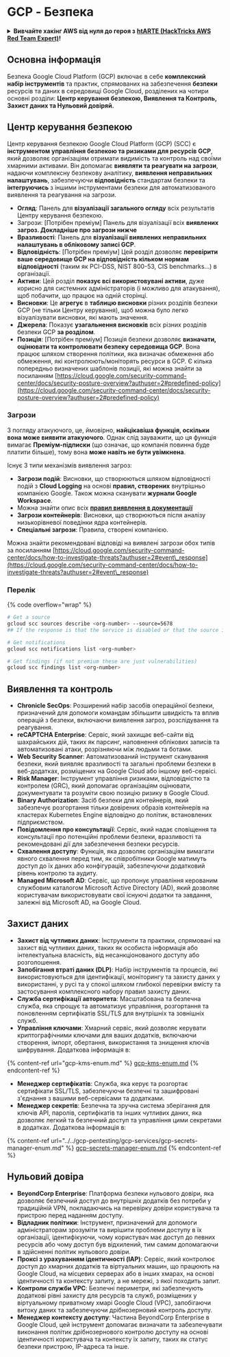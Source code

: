 # GCP - Безпека

<details>

<summary><strong>Вивчайте хакінг AWS від нуля до героя з</strong> <a href="https://training.hacktricks.xyz/courses/arte"><strong>htARTE (HackTricks AWS Red Team Expert)</strong></a><strong>!</strong></summary>

Інші способи підтримки HackTricks:

* Якщо ви хочете побачити вашу **компанію рекламовану на HackTricks** або **завантажити HackTricks у форматі PDF**, перевірте [**ПЛАНИ ПІДПИСКИ**](https://github.com/sponsors/carlospolop)!
* Отримайте [**офіційний PEASS & HackTricks мерч**](https://peass.creator-spring.com)
* Відкрийте для себе [**Сім'ю PEASS**](https://opensea.io/collection/the-peass-family), нашу колекцію ексклюзивних [**NFT**](https://opensea.io/collection/the-peass-family)
* **Приєднуйтесь до** 💬 [**групи Discord**](https://discord.gg/hRep4RUj7f) або [**групи telegram**](https://t.me/peass) або **слідкуйте** за нами на **Twitter** 🐦 [**@hacktricks\_live**](https://twitter.com/hacktricks\_live)**.**
* **Поділіться своїми хакерськими трюками, надсилайте PR до** [**HackTricks**](https://github.com/carlospolop/hacktricks) та [**HackTricks Cloud**](https://github.com/carlospolop/hacktricks-cloud) репозиторіїв GitHub.

</details>

## Основна інформація

Безпека Google Cloud Platform (GCP) включає в себе **комплексний набір інструментів** та практик, спрямованих на забезпечення **безпеки** ресурсів та даних в середовищі Google Cloud, розділених на чотири основні розділи: **Центр керування безпекою, Виявлення та Контроль, Захист даних та Нульовий довіряй.**

## **Центр керування безпекою**

Центр керування безпекою Google Cloud Platform (GCP) (SCC) є **інструментом управління безпекою та ризиками для ресурсів GCP**, який дозволяє організаціям отримати видимість та контроль над своїми хмарними активами. Він допомагає **виявляти та реагувати на загрози**, надаючи комплексну безпекову аналітику, **виявлення неправильних налаштувань**, забезпечуючи **відповідність** стандартам безпеки та **інтегруючись** з іншими інструментами безпеки для автоматизованого виявлення та реагування на загрози.

* **Огляд**: Панель для **візуалізації загального огляду** всіх результатів Центру керування безпекою.
* Загрози: \[Потрібен преміум] Панель для візуалізації всіх **виявлених загроз. Докладніше про загрози нижче**
* **Вразливості**: Панель для **візуалізації виявлених неправильних налаштувань в обліковому записі GCP**.
* **Відповідність**: \[Потрібен преміум] Цей розділ дозволяє **перевірити ваше середовище GCP на відповідність кільком нормам відповідності** (таким як PCI-DSS, NIST 800-53, CIS benchmarks...) в організації.
* **Активи**: Цей розділ **показує всі використовувані активи**, дуже корисно для системних адміністраторів (і можливо для атакування), щоб побачити, що працює на одній сторінці.
* **Висновки**: Це **агрегує** в **таблицю висновки** різних розділів безпеки GCP (не тільки Центру керування), щоб можна було легко візуалізувати висновки, які мають значення.
* **Джерела**: Показує **узагальнення висновків** всіх різних розділів безпеки GCP **за розділом**.
* **Позиція**: \[Потрібен преміум] Позиція безпеки дозволяє **визначати, оцінювати та контролювати безпеку середовища GCP**. Вона працює шляхом створення політики, яка визначає обмеження або обмеження, які контролюють/моніторять ресурси в GCP. Є кілька попередньо визначених шаблонів позиції, які можна знайти за посиланням [https://cloud.google.com/security-command-center/docs/security-posture-overview?authuser=2#predefined-policy](https://cloud.google.com/security-command-center/docs/security-posture-overview?authuser=2#predefined-policy)

### **Загрози**

З погляду атакуючого, це, ймовірно, **найцікавіша функція, оскільки вона може виявити атакуючого**. Однак слід зауважити, що ця функція вимагає **Преміум-підписки** (що означає, що компанія повинна буде платити більше), тому вона **може навіть не бути увімкнена**.&#x20;

Існує 3 типи механізмів виявлення загроз:

* **Загрози подій**: Висновки, що створюються шляхом відповідності подій з **Cloud Logging** на основі **правил, створених** внутрішньо компанією Google. Також можна сканувати **журнали Google Workspace**.
* Можна знайти опис всіх [**правил виявлення в документації**](https://cloud.google.com/security-command-center/docs/concepts-event-threat-detection-overview?authuser=2#how\_works)
* **Загрози контейнерів**: Висновки, що створюються після аналізу низькорівневої поведінки ядра контейнерів.
* **Спеціальні загрози**: Правила, створені компанією.

Можна знайти рекомендовані відповіді на виявлені загрози обох типів за посиланням [https://cloud.google.com/security-command-center/docs/how-to-investigate-threats?authuser=2#event\_response](https://cloud.google.com/security-command-center/docs/how-to-investigate-threats?authuser=2#event\_response)

### Перелік

{% code overflow="wrap" %}
```bash
# Get a source
gcloud scc sources describe <org-number> --source=5678
## If the response is that the service is disabled or that the source is not found, then, it isn't enabled

# Get notifications
gcloud scc notifications list <org-number>

# Get findings (if not premium these are just vulnerabilities)
gcloud scc findings list <org-number>
```
## Виявлення та контроль

* **Chronicle SecOps**: Розширений набір засобів операційної безпеки, призначений для допомоги командам збільшити швидкість та вплив операцій з безпеки, включаючи виявлення загроз, розслідування та реагування.
* **reCAPTCHA Enterprise**: Сервіс, який захищає веб-сайти від шахрайських дій, таких як парсинг, наповнення облікових записів та автоматизовані атаки, розрізняючи між людьми та ботами.
* **Web Security Scanner**: Автоматизований інструмент сканування безпеки, який виявляє вразливості та загальні проблеми безпеки в веб-додатках, розміщених на Google Cloud або іншому веб-сервісі.
* **Risk Manager**: Інструмент управління ризиками, відповідністю та контролем (GRC), який допомагає організаціям оцінювати, документувати та розуміти свою позицію ризику в Google Cloud.
* **Binary Authorization**: Засіб безпеки для контейнерів, який забезпечує розгортання тільки довірених образів контейнерів на кластерах Kubernetes Engine відповідно до політик, встановлених підприємством.
* **Повідомлення про консультації**: Сервіс, який надає сповіщення та консультації про потенційні проблеми безпеки, вразливості та рекомендовані дії для забезпечення безпеки ресурсів.
* **Схвалення доступу**: Функція, яка дозволяє організаціям вимагати явного схвалення перед тим, як співробітники Google матимуть доступ до їх даних або конфігурацій, забезпечуючи додатковий рівень контролю та аудиту.
* **Managed Microsoft AD**: Сервіс, що пропонує управління керованим службовим каталогом Microsoft Active Directory (AD), який дозволяє користувачам використовувати свої існуючі додатки та завдання, залежні від Microsoft AD, на Google Cloud.

## Захист даних

* **Захист від чутливих даних**: Інструменти та практики, спрямовані на захист від чутливих даних, таких як особиста інформація або інтелектуальна власність, від несанкціонованого доступу або розголошення.
* **Запобігання втраті даних (DLP)**: Набір інструментів та процесів, які використовуються для ідентифікації, моніторингу та захисту даних у використанні, у русі та у спокої шляхом глибокої перевірки вмісту та застосування комплексного набору правил захисту даних.
* **Служба сертифікації авторитета**: Масштабована та безпечна служба, яка спрощує та автоматизує управління, розгортання та поновленням сертифікатів SSL/TLS для внутрішніх та зовнішніх служб.
* **Управління ключами**: Хмарний сервіс, який дозволяє керувати криптографічними ключами для ваших додатків, включаючи створення, імпорт, обертання, використання та знищення ключів шифрування. Додаткова інформація в:

{% content-ref url="gcp-kms-enum.md" %}
[gcp-kms-enum.md](gcp-kms-enum.md)
{% endcontent-ref %}

* **Менеджер сертифікатів**: Служба, яка керує та розгортає сертифікати SSL/TLS, забезпечуючи безпечні та зашифровані з'єднання з вашими веб-сервісами та додатками.
* **Менеджер секретів**: Безпечна та зручна система зберігання для ключів API, паролів, сертифікатів та інших чутливих даних, яка дозволяє легкий та безпечний доступ та управління цими секретами в додатках. Додаткова інформація в:

{% content-ref url="../../gcp-pentesting/gcp-services/gcp-secrets-manager-enum.md" %}
[gcp-secrets-manager-enum.md](../../gcp-pentesting/gcp-services/gcp-secrets-manager-enum.md)
{% endcontent-ref %}

## Нульовий довіра

* **BeyondCorp Enterprise**: Платформа безпеки нульового довіри, яка дозволяє безпечний доступ до внутрішніх додатків без потреби у традиційній VPN, покладаючись на перевірку довіри користувача та пристрою перед наданням доступу.
* **Відладник політики**: Інструмент, призначений для допомоги адміністраторам зрозуміти та вирішити проблеми доступу в їх організації, ідентифікуючи, чому користувач має доступ до певних ресурсів або чому доступ був відхилений, тим самим допомагаючи в здійсненні політик нульового довіри.
* **Проксі з урахуванням ідентичності (IAP)**: Сервіс, який контролює доступ до хмарних додатків та віртуальних машин, що працюють на Google Cloud, на місцевих серверах або в інших хмарах, на основі ідентичності та контексту запиту, а не мережі, з якої походить запит.
* **Контроли служби VPC**: Безпечні периметри, які забезпечують додаткові рівні захисту для ресурсів та служб, розміщених у віртуальному приватному хмарі Google Cloud (VPC), запобігаючи витоку даних та забезпечуючи дрібнозерновий контроль доступу.
* **Менеджер контексту доступу**: Частина BeyondCorp Enterprise в Google Cloud, цей інструмент допомагає визначати та забезпечувати виконання політик дрібнозернового контролю доступу на основі ідентичності користувача та контексту їх запиту, таких як статус безпеки пристрою, IP-адреса та інше.
